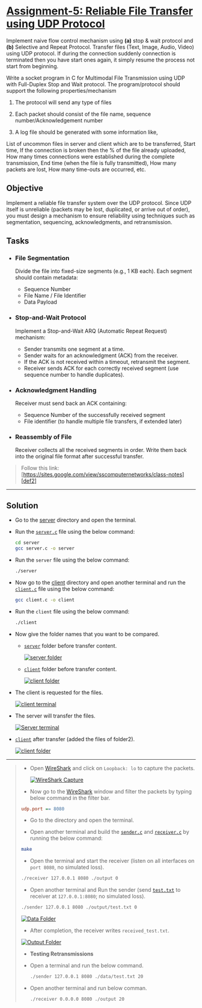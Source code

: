 # [Assignment-5: Reliable File Transfer using UDP Protocol][def1]

Implement naive flow control mechanism using **(a)** stop & wait protocol and **(b)** Selective and Repeat Protocol. Transfer files (Text, Image, Audio, Video) using UDP protocol. If during the connection suddenly connection is terminated then you have start ones again, it simply resume the process not start from beginning.

Write a socket program in C for Multimodal File Transmission using UDP with Full-Duplex Stop and Wait protocol. The program/protocol should support the following properties/mechanism

1. The protocol will send any type of files

2. Each packet should consist of the file name, sequence number/Acknowledgement number

3. A log file should be generated with some information like,

List of uncommon files in server and client which are to be transferred, Start time, If the connection is broken then the $\%$ of the file already uploaded, How many times connections were established during the complete transmission, End time (when the file is fully transmitted), How many packets are lost, How many time-outs are occurred, etc.

## Objective

Implement a reliable file transfer system over the UDP protocol. Since UDP itself is unreliable (packets may be lost, duplicated, or arrive out of order), you must design a mechanism to ensure reliability using techniques such as segmentation, sequencing, acknowledgments, and retransmission.

## Tasks

- ### File Segmentation

  Divide the file into fixed-size segments (e.g., $1$ KB each). Each segment should contain metadata:

  - Sequence Number
  - File Name / File Identifier
  - Data Payload

- ### Stop-and-Wait Protocol

  Implement a Stop-and-Wait ARQ (Automatic Repeat Request) mechanism:

  - Sender transmits one segment at a time.
  - Sender waits for an acknowledgment (ACK) from the receiver.
  - If the ACK is not received within a timeout, retransmit the segment.
  - Receiver sends ACK for each correctly received segment (use sequence number to handle duplicates).

- ### Acknowledgment Handling

  Receiver must send back an ACK containing:

  - Sequence Number of the successfully received segment
  - File identifier (to handle multiple file transfers, if extended later)

- ### Reassembly of File

  Receiver collects all the received segments in order. Write them back into the original file format after successful transfer.

> Follow this link: [https://sites.google.com/view/sscomputernetworks/class-notes][def2]

---

## Solution

- Go to the [server][def12] directory and open the terminal.

- Run the [`server.c`][def10] file using the below command:

  ```bash
  cd server
  gcc server.c -o server
  ```

- Run the `server` file using the below command:

  ```bash
  ./server
  ```

- Now go to the [client][def13] directory and open another terminal and run the [`client.c`][def11] file using the below command:

  ```bash
  gcc client.c -o client
  ```

- Run the `client` file using the below command:

  ```bash
  ./client
  ```

- Now give the folder names that you want to be compared.

  - [`server`][def12] folder before transfer content.

    [![server folder][def14]][def14]

  - [`client`][def13] folder before transfer content.

    [![client folder][def15]][def15]

- The client is requested for the files.

  [![client terminal][def17]][def17]

- The server will transfer the files.

  [![Server terminal][def16]][def16]

- [`client`][def13] after transfer (added the files of folder2).

  [![client folder][def18]][def18]

---

> - Open [WireShark][def3] and click on `Loopback: lo` to capture the packets.
>
>   [![WireShark Capture][def4]][def4]
>
> - Now go to the [WireShark][def3] window and filter the packets by typing below command in the filter bar.
>
> ```ini
> udp.port == 8080
> ```
>
> - Go to the directory and open the terminal.
>
> - Open another terminal and build the [`sender.c`][def5] and [`receiver.c`][def6] by running the below command:
>
> ```bash
> make
> ```
>
> - Open the terminal and start the receiver (listen on all interfaces on `port 8080`, no simulated loss).
>
> ```bash
> ./receiver 127.0.0.1 8080 ./output 0
> ```
>
> - Open another terminal and Run the sender (send [`test.txt`][def7] to receiver at `127.0.0.1:8080`; no simulated loss).
>
> ```bash
> ./sender 127.0.0.1 8080 ./output/test.txt 0
> ```
>
> [![Data Folder][def8]][def8]
>
> - After completion, the receiver writes `received_test.txt`.
>
> [![Output Folder][def9]][def9]
>
> - **Testing Retransmissions**
>
> - Open a terminal and run the below command.
>
>   ```bash
>   ./sender 127.0.0.1 8080 ./data/test.txt 20
>   ```
>
> - Open another terminal and run below comman.
>
>   ```bash
>   ./receiver 0.0.0.0 8080 ./output 20
>   ```

[def1]: https://sites.google.com/view/sscomputernetworks/assignments/2024-25/assignment-5
[def2]: https://sites.google.com/view/sscomputernetworks/class-notes
[def3]: https://www.wireshark.org/
[def4]: ../images/img_01.png
[def5]: ./sender.c
[def6]: ./receiver.c
[def7]: ./data/test.txt
[def8]: ../images/img_18.png
[def9]: ../images/img_19.png
[def10]: ./server/server.c
[def11]: ./client/client.c
[def12]: ./server/
[def13]: ./client/
[def14]: ../images/img_32.png
[def15]: ../images/img_33.png
[def16]: ../images/img_34.png
[def17]: ../images/img_35.png
[def18]: ../images/img_36.png

